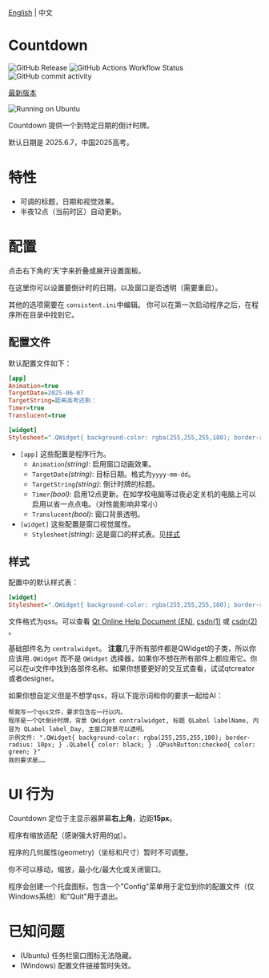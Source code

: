[English](README.md) | 中文

# Countdown
![GitHub Release](https://img.shields.io/github/v/release/Tianming-Wu/Countdown)
![GitHub Actions Workflow Status](https://img.shields.io/github/actions/workflow/status/Tianming-Wu/Countdown/main.yml)
![GitHub commit activity](https://img.shields.io/github/commit-activity/m/Tianming-Wu/Countdown)

[最新版本](https://github.com/Tianming-Wu/Countdown/releases/latest)

![Running on Ubuntu](https://github.com/user-attachments/assets/dafc5caf-3cbd-4c77-a459-6f04da13829c)


Countdown 提供一个到特定日期的倒计时牌。

默认日期是 2025.6.7，中国2025高考。

# 特性
- 可调的标题，日期和视觉效果。
- 半夜12点（当前时区）自动更新。

# 配置
点击右下角的‘天’字来折叠或展开设置面板。

在这里你可以设置要倒计时的日期，以及窗口是否透明（需要重启）。

其他的选项需要在 `consistent.ini`中编辑。
你可以在第一次启动程序之后，在程序所在目录中找到它。

## 配置文件
默认配置文件如下：
```ini
[app]
Animation=true
TargetDate=2025-06-07
TargetString=距离高考还剩：
Timer=true
Translucent=true

[widget]
Stylesheet=".QWidget{ background-color: rgba(255,255,255,180); border-radius: 10px; } .QLabel{ color: black; } .QPushButton:checked{ color: green; }"
```
- `[app]` 这些配置是程序行为。
  - `Animation`*(string)*: 启用窗口动画效果。   
  - `TargetDate`*(string)*: 目标日期。格式为`yyyy-mm-dd`。
  - `TargetString`*(string)*: 倒计时牌的标题。
  - `Timer`*(bool)*: 启用12点更新。在如学校电脑等过夜必定关机的电脑上可以启用以省一点点电。（对性能影响非常小）
  - `Translucent`*(bool)*: 窗口背景透明。
- `[widget]` 这些配置是窗口视觉属性。
  - `Stylesheet`*(string)*: 这是窗口的样式表。见[样式](#样式)

## 样式
配置中的默认样式表：
```ini
[widget]
Stylesheet=".QWidget{ background-color: rgba(255,255,255,180); border-radius: 10px; } .QLabel{ color: black; } .QPushButton:checked{ color: green; }"
```
文件格式为qss。可以查看 [Qt Online Help Document (EN)](https://doc.qt.io/qt-6/stylesheet.html), [csdn(1)](https://blog.csdn.net/zwcslj/article/details/140154933) 或 [csdn(2)](https://blog.csdn.net/martian665/article/details/142520397) 。

基础部件名为 `centralwidget`。 **注意**几乎所有部件都是QWidget的子类，所以你应该用`.QWidget` 而不是 `QWidget` 选择器，如果你不想在所有部件上都应用它。你可以在ui文件中找到各部件名称。如果你想要更好的交互式查看，试试qtcreator或者designer。

如果你想自定义但是不想学qss，将以下提示词和你的要求一起给AI：

```
帮我写一个qss文件，要求包含在一行以内。
程序是一个Qt倒计时牌，背景 QWidget centralwidget, 标题 QLabel labelName, 内容为 QLabel label_Day, 主窗口背景可以透明。
示例文件: ".QWidget{ background-color: rgba(255,255,255,180); border-radius: 10px; } .QLabel{ color: black; } .QPushButton:checked{ color: green; }" 
我的要求是……
```


# UI 行为
Countdown 定位于主显示器屏幕**右上角**，边距**15px**。

程序有缩放适配（感谢强大好用的[qt](https://qt.io)）。

程序的几何属性(geometry)（坐标和尺寸）暂时不可调整。

你不可以移动，缩放，最小化/最大化或关闭窗口。

程序会创建一个托盘图标，包含一个"Config"菜单用于定位到你的配置文件（仅Windows系统）和"Quit"用于退出。


# 已知问题
- (Ubuntu) 任务栏窗口图标无法隐藏。
- (Windows) 配置文件链接暂时失效。
